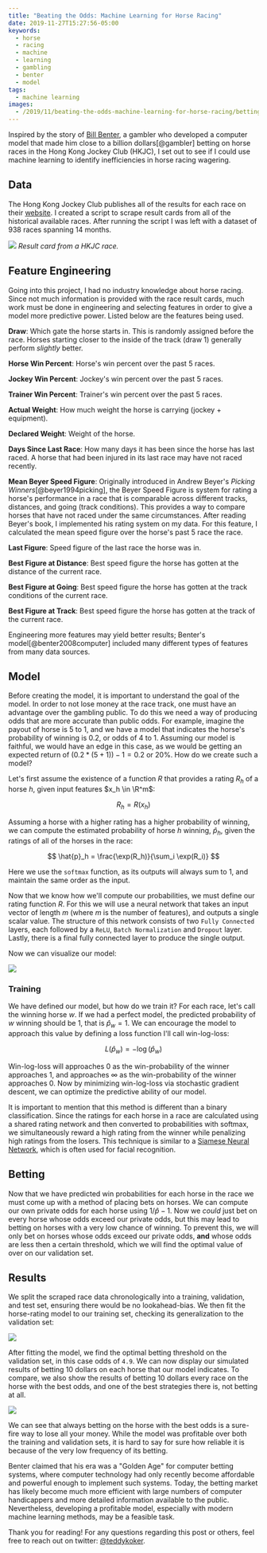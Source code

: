 ```yaml
---
title: "Beating the Odds: Machine Learning for Horse Racing"
date: 2019-11-27T15:27:56-05:00
keywords:
  - horse
  - racing
  - machine
  - learning
  - gambling
  - benter
  - model
tags:
  - machine learning
images:
  - /2019/11/beating-the-odds-machine-learning-for-horse-racing/betting.png
---
```


Inspired by the story of [Bill
Benter](https://en.wikipedia.org/wiki/Bill_Benter), a gambler who developed a
computer model that made him close to a billion dollars[@gambler] betting on horse
races in the Hong Kong Jockey Club (HKJC), I set out to see if I could use machine
learning to identify inefficiencies in horse racing wagering.
<!--more-->

## Data

The Hong Kong Jockey Club publishes all of the results for each race on their
[website](https://racing.hkjc.com/racing/english/index.aspx). I created a script
to scrape result cards from all of the historical available races. After running
the script I was left with a dataset of 938 races spanning 14 months.

![](hkjc.png)
*Result card from a HKJC race.*

## Feature Engineering

Going into this project, I had no industry knowledge about horse racing. Since
not much information is provided with the race result cards, much work must be
done in engineering and selecting features in order to give a model more
predictive power. Listed below are the features being used.

**Draw**: Which gate the horse starts in. This is randomly assigned before the
race. Horses starting closer to the inside of the track (draw 1) generally perform
*slightly* better.

**Horse Win Percent**: Horse's win percent over the past 5 races.

**Jockey Win Percent**: Jockey's win percent over the past 5 races.

**Trainer Win Percent**: Trainer's win percent over the past 5 races.

**Actual Weight**: How much weight the horse is carrying (jockey +
equipment).

**Declared Weight**: Weight of the horse.

**Days Since Last Race**: How many days it has been since the horse has last
raced. A horse that had been injured in its last race may have not raced
recently.

**Mean Beyer Speed Figure**: Originally introduced in Andrew Beyer's *Picking
Winners*[@beyer1994picking], the Beyer Speed Figure is system for rating a
horse's performance in a race that is comparable across different tracks,
distances, and going (track conditions). This provides a way to compare horses that have not
raced under the same circumstances. After reading Beyer's book, I implemented
his rating system on my data. For this feature, I calculated the mean speed
figure over the horse's past 5 race the race.

**Last Figure**: Speed figure of the last race the horse was in.

**Best Figure at Distance**: Best speed figure the horse has gotten at the
distance of the current race.

**Best Figure at Going**: Best speed figure the horse has gotten at the
track conditions of the current race.

**Best Figure at Track**: Best speed figure the horse has gotten at the
track of the current race.

Engineering more features may yield better results; Benter's
model[@benter2008computer] included many different types of features from many
data sources.

## Model

Before creating the model, it is important to understand the goal of the model.
In order to not lose money at the race track, one must have an advantage over
the gambling public. To do this we need a way of producing odds that are more
accurate than public odds. For example, imagine the payout of horse is 5 to 1,
and we have a model that indicates the horse's probability of winning is 0.2, or
odds of 4 to 1. Assuming our model is faithful, we would have an edge in this
case, as we would be getting an expected return of $(0.2 * (5 + 1)) - 1 = 0.2$
or 20%. How do we create such a model?

Let's first assume the existence of a function $R$ that provides a rating $R_h$ of a
horse $h$, given input features $x_h \in \R^m$:

$$ R_h = R(x_h) $$ 

Assuming a horse with a higher rating has a higher probability of winning, we can
compute the estimated probability of horse $h$ winning, $\hat{p}_h$, given the ratings of all of the
horses in the race:

$$ \hat{p}_h = \frac{\exp(R_h)}{\sum_i \exp(R_i)} $$

Here we use the `softmax` function, as its outputs will always sum to 1, and
maintain the same order as the input.

Now that we know how we'll compute our probabilities, we must define our rating
function $R$. For this we will use a neural network that takes an input vector
of length $m$ (where $m$ is the number of features), and outputs a single scalar
value. The structure of this network consists of two `Fully Connected` layers, each
followed by a `ReLU`, `Batch Normalization` and `Dropout` layer. Lastly, there
is a final fully connected layer to produce the single output.

Now we can visualize our model:

![](probs.png)

### Training

We have defined our model, but how do we train it? For each race, let's call the
winning horse $w$. If we had a perfect model, the predicted probability of $w$
winning should be 1, that is $\hat{p}_w = 1$. We can encourage the model to
approach this value by defining a loss function I'll call win-log-loss:

$$ L(\hat{p}_w) = -\log(\hat{p}_w) $$

Win-log-loss will approaches 0 as the win-probability of the winner approaches
1, and approaches $\infty$ as the win-probability of the winner approaches 0.
Now by minimizing win-log-loss via stochastic gradient descent, we can optimize
the predictive ability of our model.

It is important to mention that this method is different than a binary
classification. Since the ratings for each horse in a race are calculated using
a shared rating network and then converted to probabilities with softmax, we
simultaneously reward a high rating from the winner while penalizing high
ratings from the losers. This technique is similar to a [Siamese Neural
Network](https://en.wikipedia.org/wiki/Siamese_neural_network), which is often
used for facial recognition.

## Betting

Now that we have predicted win probabilities for each horse in the race we must
come up with a method of placing bets on horses. We can compute our own private
odds for each horse using $1/\hat{p} - 1$. Now we *could* just bet on every horse
whose odds exceed our private odds, but this may lead to betting on horses with
a very low chance of winning. To prevent this, we will only bet on horses whose
odds exceed our private odds, **and** whose odds are less then a certain
threshold, which we will find the optimal value of over on our validation set.

## Results

We split the scraped race data chronologically into a training, validation,
and test set, ensuring there would be no lookahead-bias. We then fit the
horse-rating model to our training set, checking its generalization to the
validation set:

![](train.png)

After fitting the model, we find the optimal betting threshold on the validation
set, in this case odds of `4.9`. We can now display our simulated results of
betting 10 dollars on each horse that our model indicates. To compare, we also
show the results of betting 10 dollars every race on the horse with the best
odds, and one of the best strategies there is, not betting at all.

![](betting.png)

We can see that always betting on the horse with the best odds is a sure-fire
way to lose all your money. While the model was profitable over both the
training and validation sets, it is hard to say for sure how reliable it is
because of the very low frequency of its betting.

Benter claimed that his era was a "Golden Age" for computer betting systems,
where computer technology had only recently become affordable and powerful
enough to implement such systems. Today, the betting market has likely become
much more efficient with large numbers of computer handicappers and more detailed
information available to the public. Nevertheless, developing a profitable
model, especially with modern machine learning methods, may be a feasible task.

Thank you for reading! For any questions regarding this post or others, feel
free to reach out on twitter: [\@teddykoker](https://twitter.com/teddykoker).
